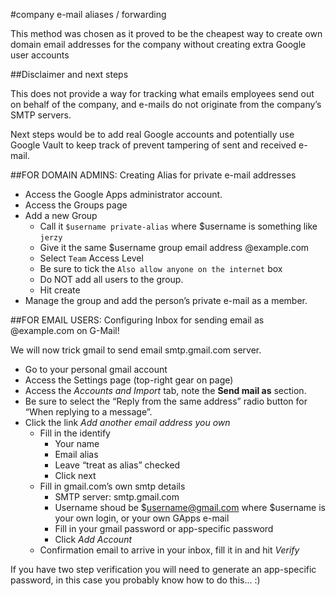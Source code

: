 #company e-mail aliases / forwarding

This method was chosen as it proved to be the cheapest way to create own domain
email addresses for the company without creating extra Google user accounts

##Disclaimer and next steps

This does not provide a way for tracking what emails employees send out on behalf
of the company, and e-mails do not originate from the company’s SMTP servers.

Next steps would be to add real Google accounts and potentially use Google
Vault to keep track of prevent tampering of sent and received e-mail.

##FOR DOMAIN ADMINS: Creating Alias for private e-mail addresses

- Access the Google Apps administrator account.
- Access the Groups page
- Add a new Group
  - Call it `$username private-alias` where $username is something like `jerzy`
  - Give it the same $username group email address @example.com
  - Select `Team` Access Level
  - Be sure to tick the `Also allow anyone on the internet` box
  - Do NOT add all users to the group.
  - Hit create
- Manage the group and add the person’s private e-mail as a member.

##FOR EMAIL USERS: Configuring Inbox for sending email as @example.com on G-Mail!

We will now trick gmail to send email smtp.gmail.com server.

- Go to your personal gmail account
- Access the Settings page (top-right gear on page)
- Access the *Accounts and Import* tab, note the **Send mail as** section.
- Be sure to select the “Reply from the same address” radio button for “When replying
  to a message”.
- Click the link *Add another email address you own*
  - Fill in the identify
    - Your name
    - Email alias
    - Leave “treat as alias” checked
    - Click next
  - Fill in gmail.com’s own smtp details
    - SMTP server: smtp.gmail.com
    - Username shoud be $username@gmail.com where $username is your own login, or your own GApps e-mail
    - Fill in your gmail password or app-specific password
    - Click *Add Account*
  - Confirmation email to arrive in your inbox, fill it in and hit *Verify*

If you have two step verification you will need to generate an app-specific password,
in this case you probably know how to do this... :)
